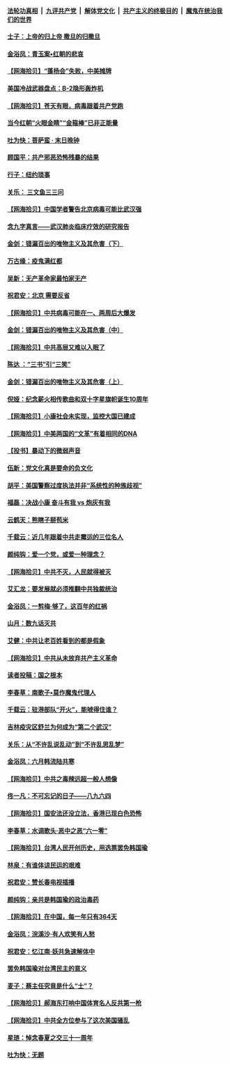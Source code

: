 ####  [法轮功真相](../../../../basic/blob/master/README.md?t=06210202) &nbsp;|&nbsp; [九评共产党](../../../../9ping.md/blob/master/README.md?t=06210202) &nbsp;|&nbsp; [解体党文化](../../../../jtdwh.md/blob/master/README.md?t=06210202)  &nbsp;|&nbsp; [共产主义的终极目的](../../../../gczydzjmd.md/blob/master/README.md?t=06210202) &nbsp;|&nbsp; [魔鬼在统治我们的世界](../../../../mgztzwmdsj.md/blob/master/README.md?t=06210202) 

#### [士子：上帝的归上帝 撒旦的归撒旦](../pages/nsc993/n12199902.md?t=06210202) 

#### [金浴凤：青玉案•红朝的悲哀](../pages/nsc993/n12199650.md?t=06210202) 

#### [【网海拾贝】“蓬杨会”失败，中美摊牌](../pages/nsc993/n12199598.md?t=06210202) 

#### [美国冷战武器盘点：B-2隐形轰炸机](../pages/nsc993/n12199226.md?t=06210202) 

#### [【网海拾贝】苍天有眼，病毒跟着共产党跑](../pages/nsc993/n12197648.md?t=06210202) 

#### [当今红朝“火眼金睛”“金箍棒”已非正能量](../pages/nsc993/n12196834.md?t=06210202) 

#### [吐为快：菩萨蛮 · 末日晚钟](../pages/nsc993/n12196689.md?t=06210202) 

#### [顾国平：共产邪恶恐怖残暴的结果](../pages/nsc993/n12195238.md?t=06210202) 

#### [行子：纽约琐事](../pages/nsc993/n12194752.md?t=06210202) 

#### [关乐： 三文鱼三三问](../pages/nsc993/n12194626.md?t=06210202) 

#### [【网海拾贝】中国学者警告北京病毒可能比武汉强](../pages/nsc993/n12193964.md?t=06210202) 

#### [念九字真言——武汉肺炎临床疗效的研究报告](../pages/nsc993/n12190804.md?t=06210202) 

#### [金剑：错漏百出的唯物主义及其危害（下）](../pages/nsc993/n12191909.md?t=06210202) 

#### [万古缘：疫鬼满红都](../pages/nsc993/n12191847.md?t=06210202) 

#### [吴新：无产革命家最怕家无产](../pages/nsc993/n12191806.md?t=06210202) 

#### [祝君安：北京 需要反省](../pages/nsc993/n12191766.md?t=06210202) 

#### [【网海拾贝】中共病毒可能在一、两周后大爆发](../pages/nsc993/n12190517.md?t=06210202) 

#### [金剑：错漏百出的唯物主义及其危害（中）](../pages/nsc993/n12188778.md?t=06210202) 

#### [【网海拾贝】中共高层又难以入眠了](../pages/nsc993/n12188425.md?t=06210202) 

#### [陈达 ：“三书”引“三笑”](../pages/nsc993/n12187929.md?t=06210202) 

#### [金剑：错漏百出的唯物主义及其危害（上）](../pages/nsc993/n12186502.md?t=06210202) 

#### [倪娅：纪念薪火相传歌曲和双十字星旗帜诞生10周年](../pages/nsc993/n12186439.md?t=06210202) 

#### [【网海拾贝】小康社会未实现，监控大国已建成](../pages/nsc993/n12185468.md?t=06210202) 

#### [【网海拾贝】中美两国的“文革”有着相同的DNA](../pages/nsc993/n12184487.md?t=06210202) 

#### [【投书】暴动下的微弱声音](../pages/nsc993/n12183493.md?t=06210202) 

#### [伍新：党文化真是要命的负文化](../pages/nsc993/n12182742.md?t=06210202) 

#### [胡平：美国警察过度执法并非“系统性的种族歧视”](../pages/nsc993/n12182713.md?t=06210202) 

#### [福磊：决战小康 奋斗有我 vs 炮灰有我](../pages/nsc993/n12182693.md?t=06210202) 

#### [云鹤天：熊瞎子掰苞米](../pages/nsc993/n12182680.md?t=06210202) 

#### [千载云：近几年跟着中共走霉运的三位名人](../pages/nsc993/n12182649.md?t=06210202) 

#### [颜纯钩：爱一个党，或爱一种理念？](../pages/nsc993/n12182640.md?t=06210202) 

#### [【网海拾贝】中共不灭，人民就得被灭](../pages/nsc993/n12180698.md?t=06210202) 

#### [艾汇龙：要发展就必须推翻中共独裁统治](../pages/nsc993/n12180647.md?t=06210202) 

#### [金浴凤：一剪梅·够了，这百年的红祸](../pages/nsc993/n12180002.md?t=06210202) 

#### [山月：数九话灭共](../pages/nsc993/n12179940.md?t=06210202) 

#### [艾健：中共让老百姓看到的都是假象](../pages/nsc993/n12179778.md?t=06210202) 

#### [【网海拾贝】中共从未放弃共产主义革命](../pages/nsc993/n12176687.md?t=06210202) 

#### [读者投稿：国之根本](../pages/nsc993/n12176662.md?t=06210202) 

#### [李春草：南歌子•莫作魔鬼代理人](../pages/nsc993/n12176610.md?t=06210202) 

#### [千载云：驻港部队“开火”，能唬得住谁？](../pages/nsc993/n12176028.md?t=06210202) 

#### [吉林疫灾区舒兰为何成为“第二个武汉”](../pages/nsc993/n12172816.md?t=06210202) 

#### [关乐：从“不许乱说乱动”到“不许乱思乱梦”](../pages/nsc993/n12174760.md?t=06210202) 

#### [金浴凤：六月韩流陆共寒](../pages/nsc993/n12174739.md?t=06210202) 

#### [【网海拾贝】中共之毒辣远超一般人想像](../pages/nsc993/n12174574.md?t=06210202) 

#### [佟一凡：不可忘记的日子——八九六四](../pages/nsc993/n12174371.md?t=06210202) 

#### [【网海拾贝】国安法还没立法，香港已现白色恐怖](../pages/nsc993/n12172467.md?t=06210202) 

#### [李春草：水调歌头·恶中之恶“六一零”](../pages/nsc993/n12171662.md?t=06210202) 

#### [【网海拾贝】台湾人民开创历史，用选票罢免韩国瑜](../pages/nsc993/n12169412.md?t=06210202) 

#### [林泉：有谁体谅民运的艰难](../pages/nsc993/n12169204.md?t=06210202) 

#### [祝君安：赞长春电视插播](../pages/nsc993/n12168998.md?t=06210202) 

#### [颜纯钩：亲共是韩国瑜的政治毒药](../pages/nsc993/n12168959.md?t=06210202) 

#### [【网海拾贝】在中国，每一年只有364天](../pages/nsc993/n12167508.md?t=06210202) 

#### [金浴凤：浣溪沙·有人欢笑有人愁](../pages/nsc993/n12167017.md?t=06210202) 

#### [祝君安：忆江南·妖共急速解体中](../pages/nsc993/n12166832.md?t=06210202) 

#### [罢免韩国瑜对台湾民主的意义](../pages/nsc993/n12166720.md?t=06210202) 

#### [麦子：蔡主任究竟是什么“士”？](../pages/nsc993/n12166126.md?t=06210202) 

#### [【网海拾贝】郝海东打响中国体育名人反共第一枪](../pages/nsc993/n12165325.md?t=06210202) 

#### [【网海拾贝】中共全方位参与了这次美国骚乱](../pages/nsc993/n12163491.md?t=06210202) 

#### [星琏：悼念春夏之交三十一周年](../pages/nsc993/n12162360.md?t=06210202) 

#### [吐为快：无题](../pages/nsc993/n12162106.md?t=06210202) 


